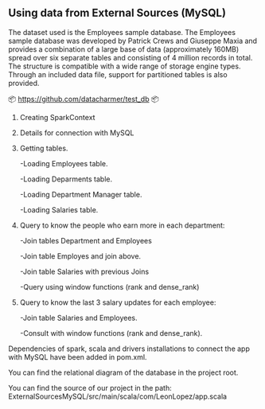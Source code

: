 ## Using data from External Sources (MySQL)

The dataset used is the Employees sample database. The Employees sample database was developed by Patrick Crews and Giuseppe Maxia and provides a combination of a large base of data (approximately 160MB) spread over six separate tables and consisting of 4 million records in total.
The structure is compatible with a wide range of storage engine types. Through an included data file, support for partitioned tables is also provided. 

📦 https://github.com/datacharmer/test_db 📦 

1. Creating SparkContext 

2. Details for connection with MySQL 

3. Getting tables.
	
	-Loading Employees table.

	-Loading Deparments table.

	-Loading Department Manager table.

	-Loading Salaries table.
        
4. Query to know the people who earn more in each department:
	
	-Join tables Department and Employees

	-Join table Employes and join above.

	-Join table Salaries with previous Joins

	-Query using window functions (rank and dense_rank)
        
5. Query to know the last 3 salary updates for each employee:

	-Join table Salaries and Employees.

	-Consult with window functions (rank and dense_rank).


Dependencies of spark, scala and drivers installations to connect the app with MySQL have been added in pom.xml.

You can find the relational diagram of the database in the project root.

You can find the source of our project in the path: ExternalSourcesMySQL/src/main/scala/com/LeonLopez/app.scala
